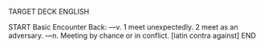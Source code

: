 TARGET DECK
ENGLISH

START
Basic
Encounter
Back: —v. 1 meet unexpectedly. 2 meet as an adversary. —n. Meeting by chance or in conflict. [latin contra against]
END
